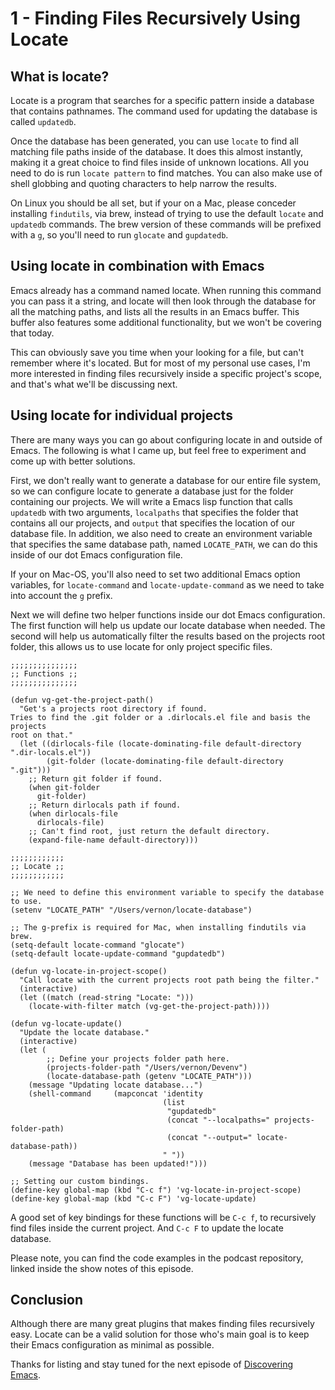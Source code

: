 # 1 - Finding Files Recursively Using Locate

## What is locate?

Locate is a program that searches for a specific pattern inside a database that contains pathnames. The command used for updating the database is called `updatedb`.

Once the database has been generated, you can use `locate` to find all matching file paths inside of the database. It does this almost instantly, making it a great choice to find files inside of unknown locations. All you need to do is run `locate pattern` to find matches. You can also make use of shell globbing and quoting characters to help narrow the results.

On Linux you should be all set, but if your on a Mac, please conceder installing `findutils`, via brew, instead of trying to use the default `locate` and `updatedb` commands. The brew version of these commands will be prefixed with a `g`, so you'll need to run `glocate` and `gupdatedb`.

## Using locate in combination with Emacs

Emacs already has a command named locate. When running this command you can pass it a string, and locate will then look through the database for all the matching paths, and lists all the results in an Emacs buffer. This buffer also features some additional functionality, but we won't be covering that today.

This can obviously save you time when your looking for a file, but can't remember where it's located. But for most of my personal use cases, I'm more interested in finding files recursively inside a specific project's scope, and that's what we'll be discussing next.

## Using locate for individual projects

There are many ways you can go about configuring locate in and outside of Emacs. The following is what I came up, but feel free to experiment and come up with better solutions.

First, we don't really want to generate a database for our entire file system, so we can configure locate to generate a database just for the folder containing our projects. We will write a Emacs lisp function that calls `updatedb` with two arguments, `localpaths` that specifies the folder that contains all our projects, and `output` that specifies the location of our database file. In addition, we also need to create an environment variable that specifies the same database path, named `LOCATE_PATH`, we can do this inside of our dot Emacs configuration file.

If your on Mac-OS, you'll also need to set two additional Emacs option variables, for `locate-command` and `locate-update-command` as we need to take into account the `g` prefix.

Next we will define two helper functions inside our dot Emacs configuration. The first function will help us update our locate database when needed. The second will help us automatically filter the results based on the projects root folder, this allows us to use locate for only project specific files.

```Lisp
;;;;;;;;;;;;;;;
;; Functions ;;
;;;;;;;;;;;;;;;

(defun vg-get-the-project-path()
  "Get's a projects root directory if found.
Tries to find the .git folder or a .dirlocals.el file and basis the projects
root on that."
  (let ((dirlocals-file (locate-dominating-file default-directory ".dir-locals.el"))
        (git-folder (locate-dominating-file default-directory ".git")))
    ;; Return git folder if found.
    (when git-folder
      git-folder)
    ;; Return dirlocals path if found.
    (when dirlocals-file
      dirlocals-file)
    ;; Can't find root, just return the default directory.
    (expand-file-name default-directory)))

;;;;;;;;;;;;
;; Locate ;;
;;;;;;;;;;;;

;; We need to define this environment variable to specify the database to use.
(setenv "LOCATE_PATH" "/Users/vernon/locate-database")

;; The g-prefix is required for Mac, when installing findutils via brew.
(setq-default locate-command "glocate")
(setq-default locate-update-command "gupdatedb")

(defun vg-locate-in-project-scope()
  "Call locate with the current projects root path being the filter."
  (interactive)
  (let ((match (read-string "Locate: ")))
    (locate-with-filter match (vg-get-the-project-path))))

(defun vg-locate-update()
  "Update the locate database."
  (interactive)
  (let (
        ;; Define your projects folder path here.
        (projects-folder-path "/Users/vernon/Devenv")
        (locate-database-path (getenv "LOCATE_PATH")))
    (message "Updating locate database...")
    (shell-command     (mapconcat 'identity
                                  (list
                                   "gupdatedb"
                                   (concat "--localpaths=" projects-folder-path)
                                   (concat "--output=" locate-database-path))
                                  " "))
    (message "Database has been updated!")))

;; Setting our custom bindings.
(define-key global-map (kbd "C-c f") 'vg-locate-in-project-scope)
(define-key global-map (kbd "C-c F") 'vg-locate-update)
```

A good set of key bindings for these functions will be `C-c f`, to recursively find files inside the current project. And `C-c F` to update the locate database.

Please note, you can find the code examples in the podcast repository, linked inside the show notes of this episode.

## Conclusion

Although there are many great plugins that makes finding files recursively easy. Locate can be a valid solution for those who's main goal is to keep their Emacs configuration as minimal as possible.

Thanks for listing and stay tuned for the next episode of [Discovering Emacs](https://www.discovering-emacs.com).
